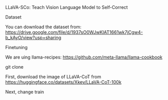 LLaVA-SCo: Teach Vision Language Model to Self-Correct



Dataset

You can download the dataset from: https://drive.google.com/file/d/1937sO0WJwKIAT1661wk7jCgw4-b_kAyO/view?usp=sharing


Finetuning

We are uing llama-recipes: https://github.com/meta-llama/llama-cookbook


git clone 



First, download the image of LLaVA-CoT from https://huggingface.co/datasets/Xkev/LLaVA-CoT-100k

Next, change train

